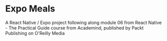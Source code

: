 # Expo Meals

A React Native / Expo project following along module 06 from React Native - The Practical Guide course from Academind, published by Packt Publishing on O'Reilly Media

